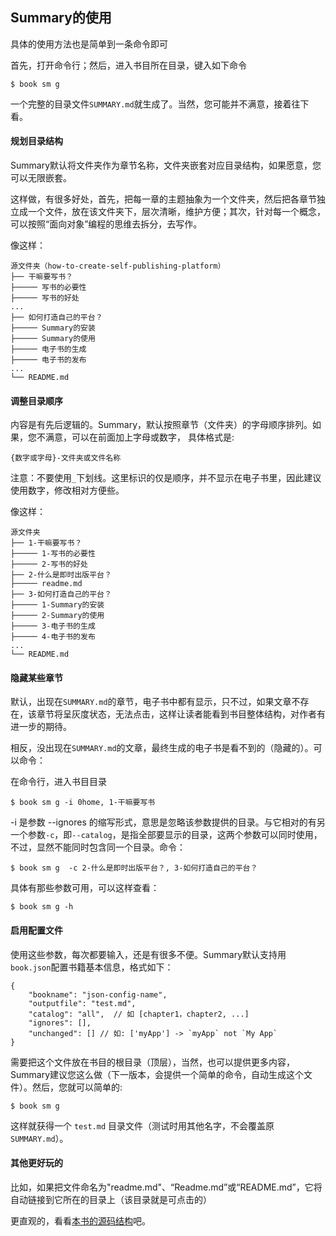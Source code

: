 ## Summary的使用

具体的使用方法也是简单到一条命令即可

首先，打开命令行；然后，进入书目所在目录，键入如下命令

```
$ book sm g
``` 

一个完整的目录文件`SUMMARY.md`就生成了。当然，您可能并不满意，接着往下看。

#### 规划目录结构

Summary默认将文件夹作为章节名称，文件夹嵌套对应目录结构，如果愿意，您可以无限嵌套。

这样做，有很多好处，首先，把每一章的主题抽象为一个文件夹，然后把各章节独立成一个文件，放在该文件夹下，层次清晰，维护方便；其次，针对每一个概念，可以按照“面向对象”编程的思维去拆分，去写作。

像这样：

```
源文件夹（how-to-create-self-publishing-platform）
├── 干嘛要写书？   
├───── 写书的必要性 
├───── 写书的好处  
...
├── 如何打造自己的平台？
├───── Summary的安装
├───── Summary的使用 
├───── 电子书的生成 
├───── 电子书的发布
...
└── README.md  
```

#### 调整目录顺序

内容是有先后逻辑的。Summary，默认按照章节（文件夹）的字母顺序排列。如果，您不满意，可以在前面加上字母或数字，
具体格式是:

```
{数字或字母}-文件夹或文件名称
```

注意：不要使用`_`下划线。这里标识的仅是顺序，并不显示在电子书里，因此建议使用数字，修改相对方便些。

像这样：

```
源文件夹
├── 1-干嘛要写书？ 
├───── 1-写书的必要性 
├───── 2-写书的好处
├── 2-什么是即时出版平台？
├───── readme.md
├── 3-如何打造自己的平台？
├───── 1-Summary的安装
├───── 2-Summary的使用 
├───── 3-电子书的生成 
├───── 4-电子书的发布
...
└── README.md
```

#### 隐藏某些章节

默认，出现在`SUMMARY.md`的章节，电子书中都有显示，只不过，如果文章不存在，该章节将呈灰度状态，无法点击，这样让读者能看到书目整体结构，对作者有进一步的期待。

相反，没出现在`SUMMARY.md`的文章，最终生成的电子书是看不到的（隐藏的）。可以命令：

在命令行，进入书目目录

```
$ book sm g -i 0home, 1-干嘛要写书
```

-i 是参数 --ignores 的缩写形式，意思是忽略该参数提供的目录。与它相对的有另一个参数`-c`，即`--catalog`，是指全部要显示的目录，这两个参数可以同时使用，不过，显然不能同时包含同一个目录。命令：

```
$ book sm g  -c 2-什么是即时出版平台？, 3-如何打造自己的平台？
```

具体有那些参数可用，可以这样查看：

```
$ book sm g -h
```

#### 启用配置文件

使用这些参数，每次都要输入，还是有很多不便。Summary默认支持用`book.json`配置书籍基本信息，格式如下：

```
{
    "bookname": "json-config-name",
    "outputfile": "test.md",
    "catalog": "all",  // 如 [chapter1，chapter2, ...]
    "ignores": [], 
    "unchanged": [] // 如: ['myApp'] -> `myApp` not `My App` 
}
```

需要把这个文件放在书目的根目录（顶层），当然，也可以提供更多内容，Summary建议您这么做（下一版本，会提供一个简单的命令，自动生成这个文件）。然后，您就可以简单的:

```
$ book sm g
```

这样就获得一个 `test.md` 目录文件（测试时用其他名字，不会覆盖原`SUMMARY.md`）。

#### 其他更好玩的

比如，如果把文件命名为"readme.md"、“Readme.md”或“README.md”，它将自动链接到它所在的目录上（该目录就是可点击的）

更直观的，看看[本书的源码结构](https://github.com/imfly/how-to-create-self-publishing-platform)吧。
